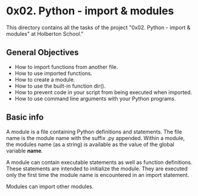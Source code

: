 # 0x02. Python - import & modules

This directory contains all the tasks of the project "0x02. Python - import & modules" at Holberton School."

## General Objectives

* How to import functions from another file.
* How to use imported functions.
* How to create a module.
* How to use the built-in function dir().
* How to prevent code in your script from being executed when imported.
* How to use command line arguments with your Python programs.

## Basic info

A module is a file containing Python definitions and statements. The file name is the module name with the suffix .py appended. Within a module, the modules name (as a string) is available as the value of the global variable __name__.

A module can contain executable statements as well as function definitions. These statements are intended to initialize the module. They are executed only the first time the module name is encountered in an import statement.

Modules can import other modules.
